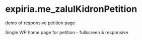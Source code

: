 # expiria.me_zalulKidronPetition
demo of responsive petition page

Single WP home page for petition - fullscreen & responsive
